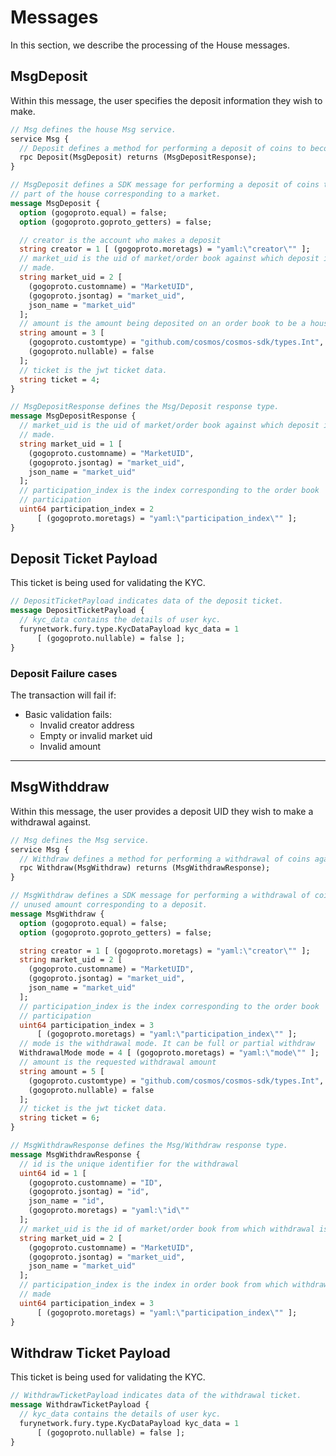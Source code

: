 # **Messages**

In this section, we describe the processing of the House messages.

## **MsgDeposit**

Within this message, the user specifies the deposit information they wish to make.

```proto
// Msg defines the house Msg service.
service Msg {
  // Deposit defines a method for performing a deposit of coins to become part of the house corresponding to a market.
  rpc Deposit(MsgDeposit) returns (MsgDepositResponse);
}
```

```proto
// MsgDeposit defines a SDK message for performing a deposit of coins to become
// part of the house corresponding to a market.
message MsgDeposit {
  option (gogoproto.equal) = false;
  option (gogoproto.goproto_getters) = false;

  // creator is the account who makes a deposit
  string creator = 1 [ (gogoproto.moretags) = "yaml:\"creator\"" ];
  // market_uid is the uid of market/order book against which deposit is being
  // made.
  string market_uid = 2 [
    (gogoproto.customname) = "MarketUID",
    (gogoproto.jsontag) = "market_uid",
    json_name = "market_uid"
  ];
  // amount is the amount being deposited on an order book to be a house
  string amount = 3 [
    (gogoproto.customtype) = "github.com/cosmos/cosmos-sdk/types.Int",
    (gogoproto.nullable) = false
  ];
  // ticket is the jwt ticket data.
  string ticket = 4;
}

// MsgDepositResponse defines the Msg/Deposit response type.
message MsgDepositResponse {
  // market_uid is the uid of market/order book against which deposit is being
  // made.
  string market_uid = 1 [
    (gogoproto.customname) = "MarketUID",
    (gogoproto.jsontag) = "market_uid",
    json_name = "market_uid"
  ];
  // participation_index is the index corresponding to the order book
  // participation
  uint64 participation_index = 2
      [ (gogoproto.moretags) = "yaml:\"participation_index\"" ];
}
```

## **Deposit Ticket Payload**

This ticket is being used for validating the KYC.

```proto
// DepositTicketPayload indicates data of the deposit ticket.
message DepositTicketPayload {
  // kyc_data contains the details of user kyc.
  furynetwork.fury.type.KycDataPayload kyc_data = 1
      [ (gogoproto.nullable) = false ];
}
```

### **Deposit Failure cases**

The transaction will fail if:

- Basic validation fails:
  - Invalid creator address
  - Empty or invalid market uid
  - Invalid amount

---

## **MsgWithddraw**

Within this message, the user provides a deposit UID they wish to make a withdrawal against.

```proto
// Msg defines the Msg service.
service Msg {
  // Withdraw defines a method for performing a withdrawal of coins against a deposit.
  rpc Withdraw(MsgWithdraw) returns (MsgWithdrawResponse);
}
```

```proto
// MsgWithdraw defines a SDK message for performing a withdrawal of coins of
// unused amount corresponding to a deposit.
message MsgWithdraw {
  option (gogoproto.equal) = false;
  option (gogoproto.goproto_getters) = false;

  string creator = 1 [ (gogoproto.moretags) = "yaml:\"creator\"" ];
  string market_uid = 2 [
    (gogoproto.customname) = "MarketUID",
    (gogoproto.jsontag) = "market_uid",
    json_name = "market_uid"
  ];
  // participation_index is the index corresponding to the order book
  // participation
  uint64 participation_index = 3
      [ (gogoproto.moretags) = "yaml:\"participation_index\"" ];
  // mode is the withdrawal mode. It can be full or partial withdraw
  WithdrawalMode mode = 4 [ (gogoproto.moretags) = "yaml:\"mode\"" ];
  // amount is the requested withdrawal amount
  string amount = 5 [
    (gogoproto.customtype) = "github.com/cosmos/cosmos-sdk/types.Int",
    (gogoproto.nullable) = false
  ];
  // ticket is the jwt ticket data.
  string ticket = 6;
}

// MsgWithdrawResponse defines the Msg/Withdraw response type.
message MsgWithdrawResponse {
  // id is the unique identifier for the withdrawal
  uint64 id = 1 [
    (gogoproto.customname) = "ID",
    (gogoproto.jsontag) = "id",
    json_name = "id",
    (gogoproto.moretags) = "yaml:\"id\""
  ];
  // market_uid is the id of market/order book from which withdrawal is made
  string market_uid = 2 [
    (gogoproto.customname) = "MarketUID",
    (gogoproto.jsontag) = "market_uid",
    json_name = "market_uid"
  ];
  // participation_index is the index in order book from which withdrawal is
  // made
  uint64 participation_index = 3
      [ (gogoproto.moretags) = "yaml:\"participation_index\"" ];
}
```

## **Withdraw Ticket Payload**

This ticket is being used for validating the KYC.

```proto
// WithdrawTicketPayload indicates data of the withdrawal ticket.
message WithdrawTicketPayload {
  // kyc_data contains the details of user kyc.
  furynetwork.fury.type.KycDataPayload kyc_data = 1
      [ (gogoproto.nullable) = false ];
}
```
